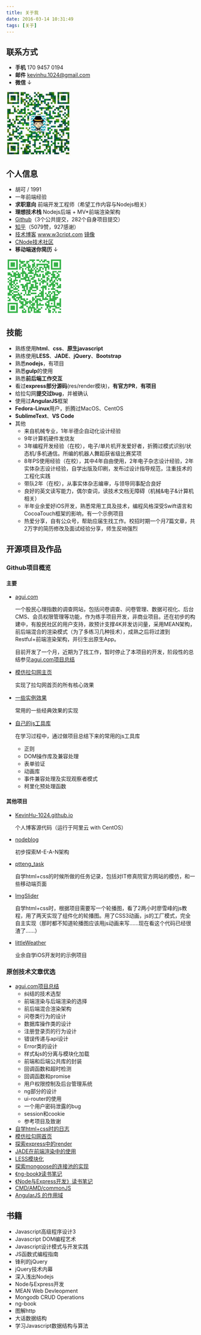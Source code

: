 ```yaml
---
title: 关于我
date: 2016-03-14 10:31:49
tags: [关于]
---
```



## 联系方式

- **手机** 170 9457 0194
- **邮件** <kevinhu.1024@gmail.com>
- **微信** ↓

![](weixin.png)

## 个人信息

- 胡可 / 1991
- 一年前端经验
- **求职意向** 前端开发工程师（希望工作内容与Nodejs相关）
- **理想技术栈** Nodejs后端 + MV*前端渲染架构
- [Github](https://github.com/KevinHu-1024)（3个公共提交，282个自身项目提交） 
- [知乎](https://www.zhihu.com/people/tian-hao-75-66)（5079赞，927感谢） 
- [技术博客](www.w3cript.com) www.w3cript.com [镜像](http://kevinhu-1024.github.io/)
- [CNode技术社区](http://cnodejs.org/user/darknighten)
- **移动端迷你简历** ↓

![](yidongduan.png)

## 技能

- 熟练使用**html**、**css**、**原生javascript**
- 熟练使用**LESS**、**JADE**、**jQuery**、**Bootstrap**
- 熟悉**nodejs**，有项目
- 熟悉**gulp**的使用
- 熟悉**前后端工作交互**
- 看过**express部分源码**(res/render模块)，**有官方PR**，**有项目**
- 给拉勾网**提交过bug**，并被确认
- 使用过**AngularJS**框架
- **Fedora-Linux**用户，折腾过MacOS、CentOS
- **SublimeText**、**VS Code**
- 其他
    - 来自机械专业，1年半德企自动化设计经验
    - 9年计算机硬件发烧友
    - 3年编程开发经验（在校），电子/单片机开发爱好者，折腾过模式识别/状态机/多机通信。所编的机器人舞蹈获省级比赛奖项
    - 8年PS使用经验（在校），其中4年自由使用，2年电子杂志设计经验，2年实体杂志设计经验，自学出版及印刷，发布过设计指导规范，注重技术的工程化实践
    - 带队2年（在校），从事实体杂志编审，与领导同事配合良好
    - 良好的英文读写能力，偶尔查词，读技术文档无障碍（机械&电子&计算机相关）
    - 半年业余爱好iOS开发，熟悉常用工具及技术，编程风格深受Swift语言和CocoaTouch框架的影响，有一个示例项目
    - 热爱分享，自有公众号，帮助应届生找工作。校招时期一个月7篇文章，共2万字的简历修改及面试经验分享，师生反响强烈

## 开源项目及作品

### Github项目概览

#### 主要

- [agui.com](https://github.com/KevinHu-1024/agui.com)

    一个股民心理指数的调查网站，包括问卷调查、问卷管理、数据可视化、后台CMS、会员权限管理等功能，作为练手项目开发，非商业项目。还在初步的构建中，有股民社区的用户支持，故预计支撑4K并发访问量，采用MEAN架构，前后端混合的渲染模式（为了多练习几种技术），成熟之后将过渡到Restful+前端渲染架构，并衍生出原生App。
    
    目前开发了一个月，近期为了找工作，暂时停止了本项目的开发，阶段性的总结参见[agui.com项目总结](/tags/项目总结/)

- [模仿拉勾网主页](https://github.com/KevinHu-1024/other_test)

    实现了拉勾网首页的所有核心效果

- [一些实例效果]()

    常用的一些经典效果的实现

- [自己的js工具库]()

    在学习过程中，通过做项目总结下来的常用的js工具库
    
    - 正则
    - DOM操作库及兼容处理
    - 表单验证
    - 动画库
    - 事件兼容处理及实现观察者模式
    - 柯里化预处理函数

#### 其他项目

- [KevinHu-1024.github.io](https://github.com/KevinHu-1024/KevinHu-1024.github.io)

    个人博客源代码（运行于阿里云 with CentOS）
    
- [nodeblog](https://github.com/KevinHu-1024/N-blog)

    初步探索M-E-A-N架构
    
- [ptteng_task](https://github.com/KevinHu-1024/ptteng_task)

    自学html+css的时候所做的任务记录，包括对IT修真院官方网站的模仿，和一些移动端页面
    
- [ImgSlider](https://github.com/KevinHu-1024/ImgSlider)

    自学html+css时，根据项目需要写一个轮播图，看了2两小时廖雪峰的js教程，用了两天实现了组件化的轮播图。用了CSS3动画，js的工厂模式，完全自主实现（那时都不知道轮播图应该用js动画来写……现在看这个代码已经很渣了……）
    
- [littleWeather](https://github.com/KevinHu-1024/littleWeather)

    业余自学iOS开发时的示例项目

### 原创技术文章优选

- [agui.com项目总结](/tags/项目总结/)
    - 纠结的技术选型
    - 前端渲染与后端渲染的选择
    - 前后端混合渲染架构 
    - 问卷类行为的设计
    - 数据库操作类的设计
    - 注册登录页的行为设计
    - 错误传递与api设计
    - Error类的设计
    - 样式&js的分离与模块化加载
    - 前端和后端公共库的封装
    - 回调函数和超时检测
    - 回调函数和promise
    - 用户权限控制及后台管理系统
    - ng部分的设计
    - ui-router的使用
    - 一个用户密码泄露的bug
    - session和cookie
    - 参考项目及致谢
- [自学html+css时的日志](/2016/02/14/自学历程/)
- [模仿拉勾网首页](/2016/02/20/模仿拉勾网/)
- [探索express中的render](/2016/02/27/探索Express中的render/)
- [JADE在前端渲染中的使用](/2016/02/22/Jade在前端渲染中的使用/)
- [LESS模块化](/2016/02/21/LESS模块化/)
- [探索mongoose的连接池的实现](/2016/03/04/探索Mongoose连接池的实现/)
- [《ng-book》读书笔记](/tags/读书笔记/)
- [《Node与Express开发》读书笔记](/tags/读书笔记/)
- [CMD/AMD/commonJS](/2016/03/07/js的模块化/)
- [AngularJS 的作用域](/2016/03/17/深入AngularJS作用域/)

## 书籍

- Javascript高级程序设计3
- Javascript DOM编程艺术
- Javascript设计模式与开发实践
- JS函数式编程指南
- 锋利的jQuery
- jQuery技术内幕
- 深入浅出Nodejs
- Node与Express开发
- MEAN Web Devleopment
- Mongodb CRUD Operations
- ng-book
- 图解http
- 大话数据结构
- 学习Javascript数据结构与算法